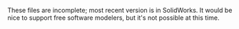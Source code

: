 These files are incomplete; most recent version is in SolidWorks. It would be nice to support free software modelers, but it's not possible at this time.